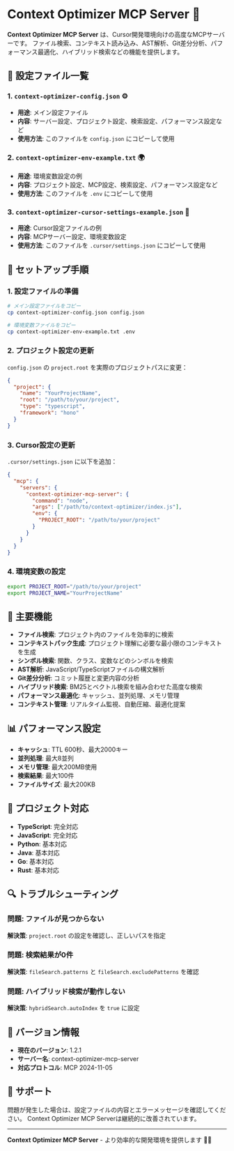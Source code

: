 # Context Optimizer MCP Server 🚀

**Context Optimizer MCP Server** は、Cursor開発環境向けの高度なMCPサーバーです。
ファイル検索、コンテキスト読み込み、AST解析、Git差分分析、パフォーマンス最適化、ハイブリッド検索などの機能を提供します。

## 📁 設定ファイル一覧

### 1. `context-optimizer-config.json` ⚙️
- **用途**: メイン設定ファイル
- **内容**: サーバー設定、プロジェクト設定、検索設定、パフォーマンス設定など
- **使用方法**: このファイルを `config.json` にコピーして使用

### 2. `context-optimizer-env-example.txt` 🌍
- **用途**: 環境変数設定の例
- **内容**: プロジェクト設定、MCP設定、検索設定、パフォーマンス設定など
- **使用方法**: このファイルを `.env` にコピーして使用

### 3. `context-optimizer-cursor-settings-example.json` 🎯
- **用途**: Cursor設定ファイルの例
- **内容**: MCPサーバー設定、環境変数設定
- **使用方法**: このファイルを `.cursor/settings.json` にコピーして使用

## 🚀 セットアップ手順

### 1. 設定ファイルの準備
```bash
# メイン設定ファイルをコピー
cp context-optimizer-config.json config.json

# 環境変数ファイルをコピー
cp context-optimizer-env-example.txt .env
```

### 2. プロジェクト設定の更新
`config.json` の `project.root` を実際のプロジェクトパスに変更：
```json
{
  "project": {
    "name": "YourProjectName",
    "root": "/path/to/your/project",
    "type": "typescript",
    "framework": "hono"
  }
}
```

### 3. Cursor設定の更新
`.cursor/settings.json` に以下を追加：
```json
{
  "mcp": {
    "servers": {
      "context-optimizer-mcp-server": {
        "command": "node",
        "args": ["/path/to/context-optimizer/index.js"],
        "env": {
          "PROJECT_ROOT": "/path/to/your/project"
        }
      }
    }
  }
}
```

### 4. 環境変数の設定
```bash
export PROJECT_ROOT="/path/to/your/project"
export PROJECT_NAME="YourProjectName"
```

## 🔧 主要機能

- **ファイル検索**: プロジェクト内のファイルを効率的に検索
- **コンテキストパック生成**: プロジェクト理解に必要な最小限のコンテキストを生成
- **シンボル検索**: 関数、クラス、変数などのシンボルを検索
- **AST解析**: JavaScript/TypeScriptファイルの構文解析
- **Git差分分析**: コミット履歴と変更内容の分析
- **ハイブリッド検索**: BM25とベクトル検索を組み合わせた高度な検索
- **パフォーマンス最適化**: キャッシュ、並列処理、メモリ管理
- **コンテキスト管理**: リアルタイム監視、自動圧縮、最適化提案

## 📊 パフォーマンス設定

- **キャッシュ**: TTL 600秒、最大2000キー
- **並列処理**: 最大8並列
- **メモリ管理**: 最大200MB使用
- **検索結果**: 最大100件
- **ファイルサイズ**: 最大200KB

## 🎯 プロジェクト対応

- **TypeScript**: 完全対応
- **JavaScript**: 完全対応
- **Python**: 基本対応
- **Java**: 基本対応
- **Go**: 基本対応
- **Rust**: 基本対応

## 🔍 トラブルシューティング

### 問題: ファイルが見つからない
**解決策**: `project.root` の設定を確認し、正しいパスを指定

### 問題: 検索結果が0件
**解決策**: `fileSearch.patterns` と `fileSearch.excludePatterns` を確認

### 問題: ハイブリッド検索が動作しない
**解決策**: `hybridSearch.autoIndex` を `true` に設定

## 📝 バージョン情報

- **現在のバージョン**: 1.2.1
- **サーバー名**: context-optimizer-mcp-server
- **対応プロトコル**: MCP 2024-11-05

## 🤝 サポート

問題が発生した場合は、設定ファイルの内容とエラーメッセージを確認してください。
Context Optimizer MCP Serverは継続的に改善されています。

---

**Context Optimizer MCP Server** - より効率的な開発環境を提供します 🚀✨
